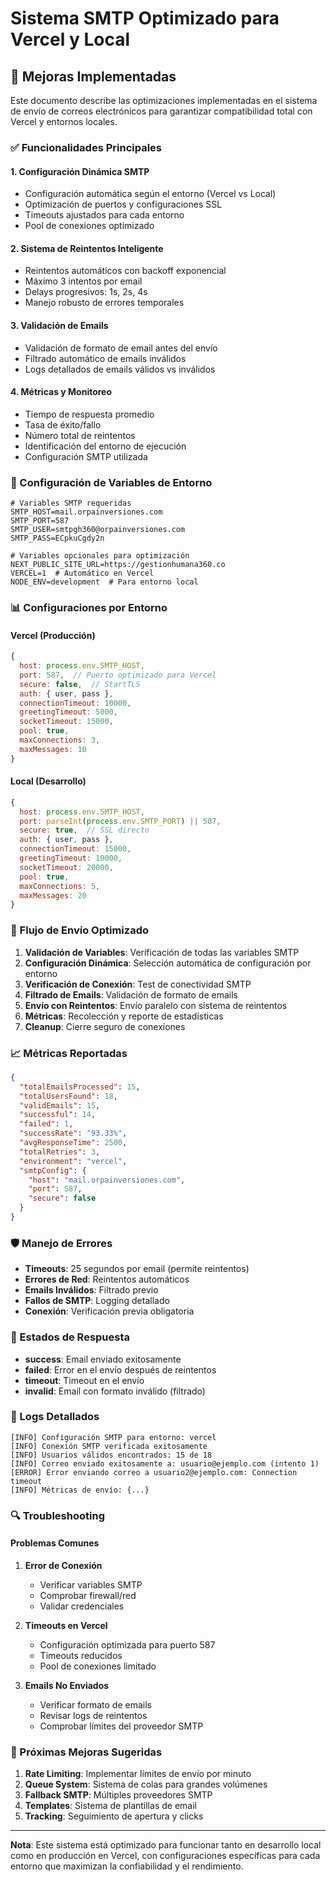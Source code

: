 # Sistema SMTP Optimizado para Vercel y Local

## 🚀 Mejoras Implementadas

Este documento describe las optimizaciones implementadas en el sistema de envío de correos electrónicos para garantizar compatibilidad total con Vercel y entornos locales.

### ✅ Funcionalidades Principales

#### 1. **Configuración Dinámica SMTP**
- Configuración automática según el entorno (Vercel vs Local)
- Optimización de puertos y configuraciones SSL
- Timeouts ajustados para cada entorno
- Pool de conexiones optimizado

#### 2. **Sistema de Reintentos Inteligente**
- Reintentos automáticos con backoff exponencial
- Máximo 3 intentos por email
- Delays progresivos: 1s, 2s, 4s
- Manejo robusto de errores temporales

#### 3. **Validación de Emails**
- Validación de formato de email antes del envío
- Filtrado automático de emails inválidos
- Logs detallados de emails válidos vs inválidos

#### 4. **Métricas y Monitoreo**
- Tiempo de respuesta promedio
- Tasa de éxito/fallo
- Número total de reintentos
- Identificación del entorno de ejecución
- Configuración SMTP utilizada

### 🔧 Configuración de Variables de Entorno

```env
# Variables SMTP requeridas
SMTP_HOST=mail.orpainversiones.com
SMTP_PORT=587
SMTP_USER=smtpgh360@orpainversiones.com
SMTP_PASS=ECpkuCgdy2n

# Variables opcionales para optimización
NEXT_PUBLIC_SITE_URL=https://gestionhumana360.co
VERCEL=1  # Automático en Vercel
NODE_ENV=development  # Para entorno local
```

### 📊 Configuraciones por Entorno

#### Vercel (Producción)
```javascript
{
  host: process.env.SMTP_HOST,
  port: 587,  // Puerto optimizado para Vercel
  secure: false,  // StartTLS
  auth: { user, pass },
  connectionTimeout: 10000,
  greetingTimeout: 5000,
  socketTimeout: 15000,
  pool: true,
  maxConnections: 3,
  maxMessages: 10
}
```

#### Local (Desarrollo)
```javascript
{
  host: process.env.SMTP_HOST,
  port: parseInt(process.env.SMTP_PORT) || 587,
  secure: true,  // SSL directo
  auth: { user, pass },
  connectionTimeout: 15000,
  greetingTimeout: 10000,
  socketTimeout: 20000,
  pool: true,
  maxConnections: 5,
  maxMessages: 20
}
```

### 🔄 Flujo de Envío Optimizado

1. **Validación de Variables**: Verificación de todas las variables SMTP
2. **Configuración Dinámica**: Selección automática de configuración por entorno
3. **Verificación de Conexión**: Test de conectividad SMTP
4. **Filtrado de Emails**: Validación de formato de emails
5. **Envío con Reintentos**: Envío paralelo con sistema de reintentos
6. **Métricas**: Recolección y reporte de estadísticas
7. **Cleanup**: Cierre seguro de conexiones

### 📈 Métricas Reportadas

```json
{
  "totalEmailsProcessed": 15,
  "totalUsersFound": 18,
  "validEmails": 15,
  "successful": 14,
  "failed": 1,
  "successRate": "93.33%",
  "avgResponseTime": 2500,
  "totalRetries": 3,
  "environment": "vercel",
  "smtpConfig": {
    "host": "mail.orpainversiones.com",
    "port": 587,
    "secure": false
  }
}
```

### 🛡️ Manejo de Errores

- **Timeouts**: 25 segundos por email (permite reintentos)
- **Errores de Red**: Reintentos automáticos
- **Emails Inválidos**: Filtrado previo
- **Fallos de SMTP**: Logging detallado
- **Conexión**: Verificación previa obligatoria

### 🚦 Estados de Respuesta

- **success**: Email enviado exitosamente
- **failed**: Error en el envío después de reintentos
- **timeout**: Timeout en el envío
- **invalid**: Email con formato inválido (filtrado)

### 📝 Logs Detallados

```
[INFO] Configuración SMTP para entorno: vercel
[INFO] Conexión SMTP verificada exitosamente
[INFO] Usuarios válidos encontrados: 15 de 18
[INFO] Correo enviado exitosamente a: usuario@ejemplo.com (intento 1)
[ERROR] Error enviando correo a usuario2@ejemplo.com: Connection timeout
[INFO] Métricas de envío: {...}
```

### 🔍 Troubleshooting

#### Problemas Comunes

1. **Error de Conexión**
   - Verificar variables SMTP
   - Comprobar firewall/red
   - Validar credenciales

2. **Timeouts en Vercel**
   - Configuración optimizada para puerto 587
   - Timeouts reducidos
   - Pool de conexiones limitado

3. **Emails No Enviados**
   - Verificar formato de emails
   - Revisar logs de reintentos
   - Comprobar límites del proveedor SMTP

### 🎯 Próximas Mejoras Sugeridas

1. **Rate Limiting**: Implementar límites de envío por minuto
2. **Queue System**: Sistema de colas para grandes volúmenes
3. **Fallback SMTP**: Múltiples proveedores SMTP
4. **Templates**: Sistema de plantillas de email
5. **Tracking**: Seguimiento de apertura y clicks

---

**Nota**: Este sistema está optimizado para funcionar tanto en desarrollo local como en producción en Vercel, con configuraciones específicas para cada entorno que maximizan la confiabilidad y el rendimiento.